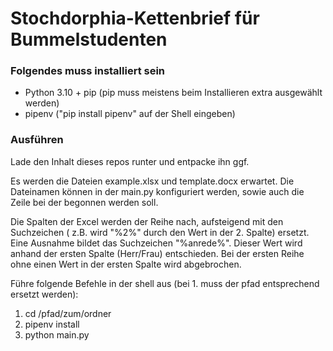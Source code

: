# Stochdorphia-Kettenbrief für Bummelstudenten

### Folgendes muss installiert sein
- Python 3.10 + pip (pip muss meistens beim Installieren extra ausgewählt werden)
- pipenv ("pip install pipenv" auf der Shell eingeben)

### Ausführen
Lade den Inhalt dieses repos runter und entpacke ihn ggf.

Es werden die Dateien example.xlsx und template.docx erwartet.
Die Dateinamen können in der main.py konfiguriert werden, sowie auch die Zeile bei der begonnen werden soll.

Die Spalten der Excel werden der Reihe nach, aufsteigend mit den Suchzeichen ( z.B. wird "%2%" durch den Wert in der 2. Spalte) ersetzt.
Eine Ausnahme bildet das Suchzeichen "%anrede%". Dieser Wert wird anhand der ersten Spalte (Herr/Frau) entschieden.
Bei der ersten Reihe ohne einen Wert in der ersten Spalte wird abgebrochen. 

Führe folgende Befehle in der shell aus (bei 1. muss der pfad entsprechend ersetzt werden):
1. cd /pfad/zum/ordner
2. pipenv install
3. python main.py
